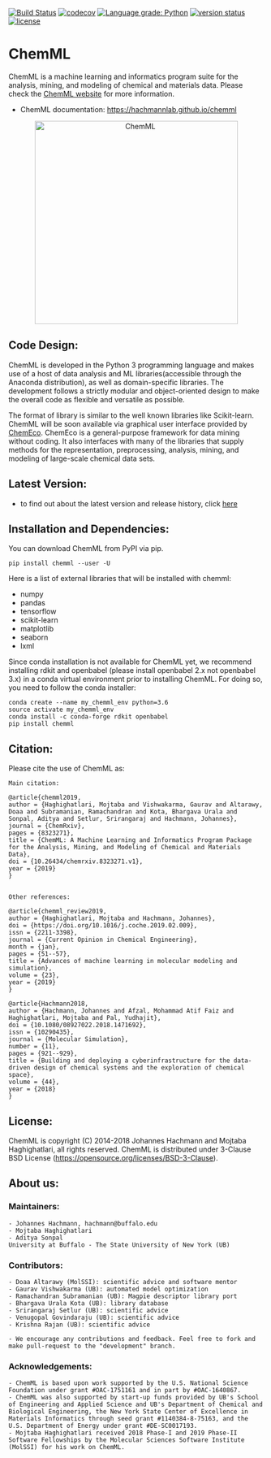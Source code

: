 [![Build Status](https://travis-ci.org/hachmannlab/chemml.svg?branch=master)](https://travis-ci.org/hachmannlab/chemml)
[![codecov](https://codecov.io/gh/hachmannlab/chemml/branch/master/graph/badge.svg)](https://codecov.io/gh/hachmannlab/chemml)
[![Language grade: Python](https://img.shields.io/lgtm/grade/python/g/hachmannlab/chemml.svg?logo=lgtm&logoWidth=18)](https://lgtm.com/projects/g/hachmannlab/chemml/context:python)
[![version status](http://img.shields.io/pypi/v/chemml.svg?style=flat)](https://pypi.python.org/pypi/chemml)
[![license](http://img.shields.io/badge/license-BSD-blue.svg?style=flat)](https://github.com/hachmannlab/chemml/blob/master/LICENSE)


# ChemML
ChemML is a machine learning and informatics program suite for the analysis, mining, and modeling of chemical and materials data.
Please check the [ChemML website](https://hachmannlab.github.io/chemml) for more information.

   - ChemML documentation: https://hachmannlab.github.io/chemml



<p align="center">
  <img align="middle" src="./docs/images/logo.png" alt="ChemML" width="400px" class="center">
 </p>


## Code Design:
ChemML is developed in the Python 3 programming language and makes use of a host of data analysis and ML libraries(accessible through the Anaconda distribution), as well as domain-specific libraries. 
The development follows a strictly modular and object-oriented design to make the overall code as flexible and versatile as possible.

The format of library is similar to the well known libraries like Scikit-learn. ChemML will be soon available 
via graphical user interface provided by [ChemEco](https://github.com/hachmannlab/chemeco).
ChemEco is a general-purpose framework for data mining without coding. It also interfaces with many of the libraries that supply methods for the 
representation, preprocessing, analysis, mining, and modeling of large-scale chemical data sets.


## Latest Version:
   - to find out about the latest version and release history, click [here](https://pypi.org/project/chemml/#history)

## Installation and Dependencies:
You can download ChemML from PyPI via pip.

    pip install chemml --user -U

Here is a list of external libraries that will be installed with chemml:
   - numpy
   - pandas
   - tensorflow
   - scikit-learn
   - matplotlib
   - seaborn
   - lxml

Since conda installation is not available for ChemML yet, we recommend installing rdkit and openbabel (please install openbabel 2.x not openbabel 3.x) in a conda virtual environment prior to installing ChemML. For doing so, you need to follow the conda installer:

    conda create --name my_chemml_env python=3.6
    source activate my_chemml_env
    conda install -c conda-forge rdkit openbabel
    pip install chemml

## Citation:
Please cite the use of ChemML as:

    Main citation:

    @article{chemml2019,
    author = {Haghighatlari, Mojtaba and Vishwakarma, Gaurav and Altarawy, Doaa and Subramanian, Ramachandran and Kota, Bhargava Urala and Sonpal, Aditya and Setlur, Srirangaraj and Hachmann, Johannes},
    journal = {ChemRxiv},
    pages = {8323271},
    title = {ChemML: A Machine Learning and Informatics Program Package for the Analysis, Mining, and Modeling of Chemical and Materials Data},
    doi = {10.26434/chemrxiv.8323271.v1},
    year = {2019}
    }

    
    Other references:

    @article{chemml_review2019,
    author = {Haghighatlari, Mojtaba and Hachmann, Johannes},
    doi = {https://doi.org/10.1016/j.coche.2019.02.009},
    issn = {2211-3398},
    journal = {Current Opinion in Chemical Engineering},
    month = {jan},
    pages = {51--57},
    title = {Advances of machine learning in molecular modeling and simulation},
    volume = {23},
    year = {2019}
    }

    @article{Hachmann2018,
    author = {Hachmann, Johannes and Afzal, Mohammad Atif Faiz and Haghighatlari, Mojtaba and Pal, Yudhajit},
    doi = {10.1080/08927022.2018.1471692},
    issn = {10290435},
    journal = {Molecular Simulation},
    number = {11},
    pages = {921--929},
    title = {Building and deploying a cyberinfrastructure for the data-driven design of chemical systems and the exploration of chemical space},
    volume = {44},
    year = {2018}
    }

## License:
ChemML is copyright (C) 2014-2018 Johannes Hachmann and Mojtaba Haghighatlari, all rights reserved.
ChemML is distributed under 3-Clause BSD License (https://opensource.org/licenses/BSD-3-Clause).

## About us:

### Maintainers:
    - Johannes Hachmann, hachmann@buffalo.edu
    - Mojtaba Haghighatlari
    - Aditya Sonpal
    University at Buffalo - The State University of New York (UB)

### Contributors:
    - Doaa Altarawy (MolSSI): scientific advice and software mentor 
    - Gaurav Vishwakarma (UB): automated model optimization
    - Ramachandran Subramanian (UB): Magpie descriptor library port
    - Bhargava Urala Kota (UB): library database
    - Srirangaraj Setlur (UB): scientific advice
    - Venugopal Govindaraju (UB): scientific advice
    - Krishna Rajan (UB): scientific advice

    - We encourage any contributions and feedback. Feel free to fork and make pull-request to the "development" branch.

### Acknowledgements:
    - ChemML is based upon work supported by the U.S. National Science Foundation under grant #OAC-1751161 and in part by #OAC-1640867.
    - ChemML was also supported by start-up funds provided by UB's School of Engineering and Applied Science and UB's Department of Chemical and Biological Engineering, the New York State Center of Excellence in Materials Informatics through seed grant #1140384-8-75163, and the U.S. Department of Energy under grant #DE-SC0017193.
    - Mojtaba Haghighatlari received 2018 Phase-I and 2019 Phase-II Software Fellowships by the Molecular Sciences Software Institute (MolSSI) for his work on ChemML.


